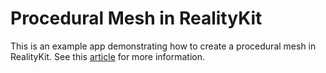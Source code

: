 # Procedural Mesh in RealityKit

This is an example app demonstrating how to create a procedural mesh in RealityKit. See this [article](https://codingxr.com/articles/procedural-mesh-in-realitykit/) for more information.